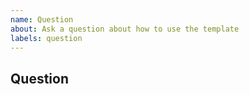 ```yaml
---
name: Question
about: Ask a question about how to use the template
labels: question
---
```


<!--
* [ ] I added a descriptive title to this issue.
* [ ] I have searched (google, github) for similar issues and couldn't find
    anything.
-->

## Question
